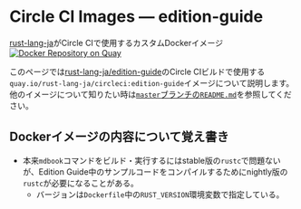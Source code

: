 <!-- -*- coding:utf-8-unix -*- -->

# Circle CI Images &mdash; edition-guide

[rust-lang-ja](https://github.com/rust-lang-ja)がCircle CIで使用するカスタムDockerイメージ
[![Docker Repository on Quay](https://quay.io/repository/rust-lang-ja/circleci/status "Docker Repository on Quay")](https://quay.io/repository/rust-lang-ja/circleci)

このページでは[rust-lang-ja/edition-guide](https://github.com/rust-lang-ja/edition-guide)のCircle CIビルドで使用する`quay.io/rust-lang-ja/circleci:edition-guide`イメージについて説明します。
他のイメージについて知りたい時は[`master`ブランチの`README.md`](https://github.com/rust-lang-ja/circleci-images/blob/master/README.md)を参照してください。


## Dockerイメージの内容について覚え書き

- 本来`mdbook`コマンドをビルド・実行するにはstable版の`rustc`で問題ないが、Edition Guide中のサンプルコードをコンパイルするためにnightly版の`rustc`が必要になることがある。
  * バージョンは`Dockerfile`中の`RUST_VERSION`環境変数で指定している。
